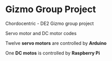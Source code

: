 # Gizmo Group Project 
Chordocentric - DE2 Gizmo group project

Servo motor and DC motor codes

Twelve **servo motors** are controlled by **Arduino**

One **DC motos** is controlled by **Raspberry Pi**
